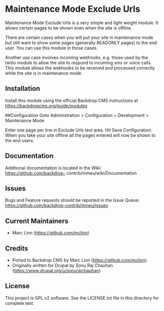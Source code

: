 Maintenance Mode Exclude Urls
======================

Maintenance Mode Exclude Urls is a very simple and light weight
module. It allows certain pages to be shown 
even when the site is offline.

There are certain cases when you will put your site in maintenance mode
but still want to show some pages (generally READONLY pages) to the
end user. You can use this module in those cases.

Another use case involves incoming webhooks, e.g. those used by the twilio module to
allow the site to respond to incoming sms or voice calls.  This module allows the webhooks 
to be received and processed correctly while the site is in maintenance mode.


Installation 
------------

Install this module using the official Backdrop CMS instructions at 
https://backdropcms.org/guide/modules

##Configuration
Goto Administration > Configuration > Development > Maintenance Mode

Enter one page per line in Exclude Urls text area. Hit Save Configuration.
When you take your site offline all the pages entered will now be shown to the
end users.


Documentation 
-------------

Additional documentation is located in the Wiki: https://github.com/backdrop-
contrib/mmeu/wiki/Documentation

Issues 
------

Bugs and Feature requests should be reported in the Issue Queue:
https://github.com/backdrop-contrib/mmeu/issues

Current Maintainers 
-------------------

- Marc Linn (https://github.com/mclinn)

Credits 
-------

- Ported to Backdrop CMS by Marc Linn (https://github.com/mclinn). 
- Originally written for Drupal by Sonu Raj Chauhan (https://www.drupal.org/u/sonurajchauhan)

License 
-------

This project is GPL v2 software. See the LICENSE.txt file in this directory for
complete text.
